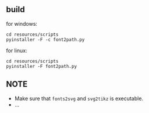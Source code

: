 ## build
for windows:
```shell
cd resources/scripts
pyinstaller -F -c font2path.py
```

for linux:
```shell
cd resources/scripts
pyinstaller -F font2path.py
```

## NOTE
* Make sure that `fonts2svg` and `svg2tikz` is executable.
* ...
